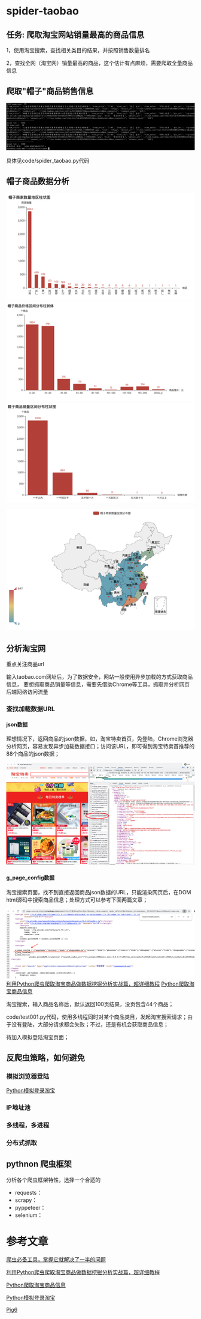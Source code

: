 # spider-taobao

## 任务: 爬取淘宝网站销量最高的商品信息
1，使用淘宝搜索，查找相关类目的结果，并按照销售数量排名

2，查找全网（淘宝网）销量最高的商品，这个估计有点麻烦，需要爬取全量商品信息


## 爬取"帽子"商品销售信息

![](imgs/cmd.png)

具体见code/spider_taobao.py代码

## 帽子商品数据分析

![](imgs/bar001.png)
![](imgs/bar002.png)
![](imgs/bar003.png)

[comment]: <> (![]&#40;imgs/map001.png&#41;)
![](imgs/map002.png)


## 分析淘宝网
重点关注商品url

输入taobao.com网址后，为了数据安全，网站一般使用异步加载的方式获取商品信息，
要想抓取商品销量等信息，需要先借助Chrome等工具，抓取并分析网页后端网络访问流量

### 查找加载数据URL

#### json数据
理想情况下，返回商品的json数据，如，淘宝特卖首页，免登陆，Chrome浏览器分析网页，容易发现异步加载数据接口；访问该URL，即可得到淘宝特卖首推荐的88个商品的json数据；

![](imgs/temai.png)

#### g_page_config数据

淘宝搜索页面，找不到直接返回商品json数据的URL，只能渲染网页后，在DOM html源码中搜索商品信息；处理方式可以参考下面两篇文章；

![](imgs/embedding.png)
[利用Python爬虫爬取淘宝商品做数据挖掘分析实战篇，超详细教程](https://zhuanlan.zhihu.com/p/34375874)
[Python爬取淘宝商品信息](https://blog.csdn.net/u014044812/article/details/100563668)

淘宝搜索，输入商品名称后，默认返回100页结果，没页包含44个商品；

code/test001.py代码，使用多线程同时对某个商品类目，发起淘宝搜索请求；由于没有登陆，大部分请求都会失败；不过，还是有机会获取商品信息；

待加入模拟登陆淘宝页面；


## 反爬虫策略，如何避免

### 模拟浏览器登陆

[Python模拟登录淘宝](https://blog.csdn.net/u014044812/article/details/99584382)

### IP地址池

### 多线程，多进程

### 分布式抓取

## pythnon 爬虫框架

分析各个爬虫框架特性，选择一个合适的

- requests：
- scrapy：
- pyppeteer：
- selenium：


# 参考文章
[爬虫必备工具，掌握它就解决了一半的问题](https://zhuanlan.zhihu.com/p/39340856)

[利用Python爬虫爬取淘宝商品做数据挖掘分析实战篇，超详细教程](https://zhuanlan.zhihu.com/p/34375874)

[Python爬取淘宝商品信息](https://blog.csdn.net/u014044812/article/details/100563668)

[Python模拟登录淘宝](https://blog.csdn.net/u014044812/article/details/99584382)

[Pig6](https://github.com/pig6)